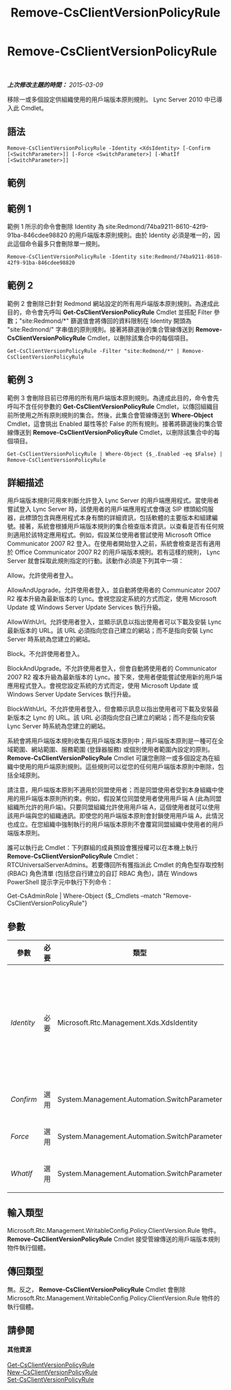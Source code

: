 ﻿---
title: Remove-CsClientVersionPolicyRule
TOCTitle: Remove-CsClientVersionPolicyRule
ms:assetid: 71a107c9-5499-460f-b4b8-08b368be9321
ms:mtpsurl: https://technet.microsoft.com/zh-tw/library/Gg398541(v=OCS.15)
ms:contentKeyID: 49291286
ms.date: 08/10/2015
mtps_version: v=OCS.15
ms.translationtype: HT
---

# Remove-CsClientVersionPolicyRule

 

_**上次修改主題的時間：** 2015-03-09_

移除一或多個設定供組織使用的用戶端版本原則規則。 Lync Server 2010 中已導入此 Cmdlet。

## 語法

    Remove-CsClientVersionPolicyRule -Identity <XdsIdentity> [-Confirm [<SwitchParameter>]] [-Force <SwitchParameter>] [-WhatIf [<SwitchParameter>]]

## 範例

## 範例 1

範例 1 所示的命令會刪除 Identity 為 site:Redmond/74ba9211-8610-42f9-91ba-846cdee98820 的用戶端版本原則規則。由於 Identity 必須是唯一的，因此這個命令最多只會刪除單一規則。

    Remove-CsClientVersionPolicyRule -Identity site:Redmond/74ba9211-8610-42f9-91ba-846cdee98820

## 範例 2

範例 2 會刪除已針對 Redmond 網站設定的所有用戶端版本原則規則。為達成此目的，命令會先呼叫 **Get-CsClientVersionPolicyRule** Cmdlet 並搭配 Filter 參數；"site:Redmond/\*" 篩選值會將傳回的資料限制在 Identity 開頭為 "site:Redmond/" 字串值的原則規則。接著將篩選後的集合管線傳送到 **Remove-CsClientVersionPolicyRule** Cmdlet，以刪除該集合中的每個項目。

    Get-CsClientVersionPolicyRule -Filter "site:Redmond/*" | Remove-CsClientVersionPolicyRule

## 範例 3

範例 3 會刪除目前已停用的所有用戶端版本原則規則。為達成此目的，命令會先呼叫不含任何參數的 **Get-CsClientVersionPolicyRule** Cmdlet，以傳回組織目前所使用之所有原則規則的集合。然後，此集合會管線傳送到 **Where-Object** Cmdlet，這會挑出 Enabled 屬性等於 False 的所有規則。接著將篩選後的集合管線傳送到 **Remove-CsClientVersionPolicyRule** Cmdlet，以刪除該集合中的每個項目。

    Get-CsClientVersionPolicyRule | Where-Object {$_.Enabled -eq $False} | Remove-CsClientVersionPolicyRule

## 詳細描述

用戶端版本規則可用來判斷允許登入 Lync Server 的用戶端應用程式。當使用者嘗試登入 Lync Server 時，該使用者的用戶端應用程式會傳送 SIP 標頭給伺服器，此標頭包含與應用程式本身有關的詳細資訊，包括軟體的主要版本和組建編號。接著，系統會根據用戶端版本規則的集合檢查版本資訊，以查看是否有任何規則適用於該特定應用程式。例如，假設某位使用者嘗試使用 Microsoft Office Communicator 2007 R2 登入。在使用者開始登入之前，系統會檢查是否有適用於 Office Communicator 2007 R2 的用戶端版本規則。若有這樣的規則， Lync Server 就會採取此規則指定的行動。該動作必須是下列其中一項：

Allow。允許使用者登入。

AllowAndUpgrade。允許使用者登入，並自動將使用者的 Communicator 2007 R2 複本升級為最新版本的 Lync。會視您設定系統的方式而定，使用 Microsoft Update 或 Windows Server Update Services 執行升級。

AllowWithUrl。允許使用者登入，並顯示訊息以指出使用者可以下載及安裝 Lync 最新版本的 URL。該 URL 必須指向您自己建立的網站；而不是指向安裝 Lync Server 時系統為您建立的網站。

Block。不允許使用者登入。

BlockAndUpgrade。不允許使用者登入，但會自動將使用者的 Communicator 2007 R2 複本升級為最新版本的 Lync。接下來，使用者便能嘗試使用新的用戶端應用程式登入。會視您設定系統的方式而定，使用 Microsoft Update 或 Windows Server Update Services 執行升級。

BlockWithUrl。不允許使用者登入，但會顯示訊息以指出使用者可下載及安裝最新版本之 Lync 的 URL。該 URL 必須指向您自己建立的網站；而不是指向安裝 Lync Server 時系統為您建立的網站。

系統會將用戶端版本規則收集在用戶端版本原則中；用戶端版本原則是一種可在全域範圍、網站範圍、服務範圍 (登錄器服務) 或個別使用者範圍內設定的原則。 **Remove-CsClientVersionPolicyRule** Cmdlet 可讓您刪除一或多個設定為在組織中使用的用戶端原則規則。這些規則可以從您的任何用戶端版本原則中刪除，包括全域原則。

請注意，用戶端版本原則不適用於同盟使用者；而是同盟使用者受到本身組織中使用的用戶端版本原則所約束。例如，假設某位同盟使用者使用用戶端 A (此為同盟組織所允許的用戶端)。只要同盟組織允許使用用戶端 A，這個使用者就可以使用該用戶端與您的組織通訊。即使您的用戶端版本原則會封鎖使用用戶端 A，此情況也成立。在您組織中強制執行的用戶端版本原則不會覆寫同盟組織中使用者的用戶端版本原則。

誰可以執行此 Cmdlet：下列群組的成員預設會獲授權可以在本機上執行 **Remove-CsClientVersionPolicyRule** Cmdlet：RTCUniversalServerAdmins。若要傳回所有獲指派此 Cmdlet 的角色型存取控制 (RBAC) 角色清單 (包括您自行建立的自訂 RBAC 角色)，請在 Windows PowerShell 提示字元中執行下列命令：

Get-CsAdminRole | Where-Object {$\_.Cmdlets –match "Remove-CsClientVersionPolicyRule"}

## 參數


<table>
<colgroup>
<col style="width: 25%" />
<col style="width: 25%" />
<col style="width: 25%" />
<col style="width: 25%" />
</colgroup>
<thead>
<tr class="header">
<th>參數</th>
<th>必要</th>
<th>類型</th>
<th>說明</th>
</tr>
</thead>
<tbody>
<tr class="odd">
<td><p><em>Identity</em></p></td>
<td><p>必要</p></td>
<td><p>Microsoft.Rtc.Management.Xds.XdsIdentity</p></td>
<td><p>要移除之用戶端版本原則規則的唯一識別碼。用戶端版本規則的 Identity 是由設定此規則的範圍加上全域唯一識別碼 (GUID) 組成。也就是說，規則所擁有的 Identity 類似如下：site:Redmond/1987d3c2-4544-489d-bbe3-59f79f530a83。</p></td>
</tr>
<tr class="even">
<td><p><em>Confirm</em></p></td>
<td><p>選用</p></td>
<td><p>System.Management.Automation.SwitchParameter</p></td>
<td><p>在執行命令前先提示確認。</p></td>
</tr>
<tr class="odd">
<td><p><em>Force</em></p></td>
<td><p>選用</p></td>
<td><p>System.Management.Automation.SwitchParameter</p></td>
<td><p>隱藏執行命令時可能發生的非嚴重錯誤訊息。</p></td>
</tr>
<tr class="even">
<td><p><em>WhatIf</em></p></td>
<td><p>選用</p></td>
<td><p>System.Management.Automation.SwitchParameter</p></td>
<td><p>說明執行命令時若不實際執行命令的後果。</p></td>
</tr>
</tbody>
</table>


## 輸入類型

Microsoft.Rtc.Management.WritableConfig.Policy.ClientVersion.Rule 物件。**Remove-CsClientVersionPolicyRule** Cmdlet 接受管線傳送的用戶端版本規則物件執行個體。

## 傳回類型

無。反之， **Remove-CsClientVersionPolicyRule** Cmdlet 會刪除 Microsoft.Rtc.Management.WritableConfig.Policy.ClientVersion.Rule 物件的執行個體。

## 請參閱

#### 其他資源

[Get-CsClientVersionPolicyRule](get-csclientversionpolicyrule.md)  
[New-CsClientVersionPolicyRule](new-csclientversionpolicyrule.md)  
[Set-CsClientVersionPolicyRule](set-csclientversionpolicyrule.md)

